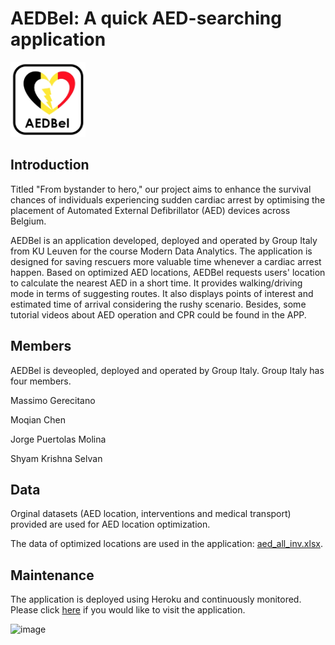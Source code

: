 # AEDBel: A quick AED-searching application

<img src="AED_Bel.png" alt="APP icon" width="120" height="120">

## Introduction

Titled "From bystander to hero," our project aims to enhance the survival chances of individuals experiencing sudden cardiac arrest by optimising the placement of Automated External Defibrillator (AED) devices across Belgium.

AEDBel is an application developed, deployed and operated by Group Italy from KU Leuven for the course Modern Data Analytics. The application is designed for saving rescuers more valuable time whenever a cardiac arrest happen. Based on optimized AED locations, AEDBel requests users' location to calculate the nearest AED in a short time. It provides walking/driving mode in terms of suggesting routes. It also displays points of interest and estimated time of arrival considering the rushy scenario. Besides, some tutorial videos about AED operation and CPR could be found in the APP.

## Members ##
AEDBel is deveopled, deployed and operated by Group Italy. Group Italy has four members.

Massimo Gerecitano

Moqian Chen

Jorge Puertolas Molina

Shyam Krishna Selvan

## Data ##

Orginal datasets (AED location, interventions and medical transport) provided are used for AED location optimization.

The data of optimized locations are used in the application: [aed_all_inv.xlsx](https://github.com/Moqian1122/aedbel/blob/main/aed_all_inv.xlsx).

## Maintenance ##

The application is deployed using Heroku and continuously monitored. Please click [here](https://aedbel-4bb7a00847c1.herokuapp.com/) if you would like to visit the application. 

![image](https://github.com/Moqian1122/aedbel/assets/162614386/66fac628-8fdd-48b6-9305-82f374e2c0d7)
